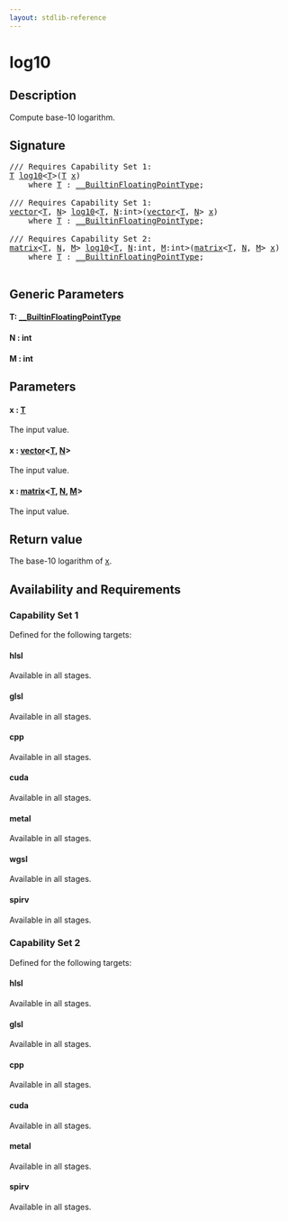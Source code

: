 ```yaml
---
layout: stdlib-reference
---
```


# log10

## Description

Compute base-10 logarithm.



## Signature 

<pre>
/// Requires Capability Set 1:
<a href="log10.html#typeparam-T" class="code_type">T</a> <a href="log10.html">log10</a>&lt;<a href="log10.html#typeparam-T" class="code_type">T</a>&gt;(<a href="log10.html#typeparam-T" class="code_type">T</a> <a href="log10.html#decl-x" class="code_param">x</a>)
    <span class='code_keyword'>where</span> <a href="log10.html#typeparam-T" class="code_type">T</a> : <a href="../interfaces/0_builtinfloatingpointtype-029hm/index.html" class="code_type">__BuiltinFloatingPointType</a>;

/// Requires Capability Set 1:
<a href="../types/vector/index.html" class="code_type">vector</a>&lt;<a href="log10.html#typeparam-T" class="code_type">T</a>, <a href="log10.html#decl-N" class="code_var">N</a>&gt; <a href="log10.html">log10</a>&lt;<a href="log10.html#typeparam-T" class="code_type">T</a>, <a href="log10.html#decl-N" class="code_var">N</a>:<span class="code_keyword">int</span>&gt;(<a href="../types/vector/index.html" class="code_type">vector</a>&lt;<a href="log10.html#typeparam-T" class="code_type">T</a>, <a href="log10.html#decl-N" class="code_var">N</a>&gt; <a href="log10.html#decl-x" class="code_param">x</a>)
    <span class='code_keyword'>where</span> <a href="log10.html#typeparam-T" class="code_type">T</a> : <a href="../interfaces/0_builtinfloatingpointtype-029hm/index.html" class="code_type">__BuiltinFloatingPointType</a>;

/// Requires Capability Set 2:
<a href="../types/matrix/index.html" class="code_type">matrix</a>&lt;<a href="log10.html#typeparam-T" class="code_type">T</a>, <a href="log10.html#decl-N" class="code_var">N</a>, <a href="log10.html#decl-M" class="code_var">M</a>&gt; <a href="log10.html">log10</a>&lt;<a href="log10.html#typeparam-T" class="code_type">T</a>, <a href="log10.html#decl-N" class="code_var">N</a>:<span class="code_keyword">int</span>, <a href="log10.html#decl-M" class="code_var">M</a>:<span class="code_keyword">int</span>&gt;(<a href="../types/matrix/index.html" class="code_type">matrix</a>&lt;<a href="log10.html#typeparam-T" class="code_type">T</a>, <a href="log10.html#decl-N" class="code_var">N</a>, <a href="log10.html#decl-M" class="code_var">M</a>&gt; <a href="log10.html#decl-x" class="code_param">x</a>)
    <span class='code_keyword'>where</span> <a href="log10.html#typeparam-T" class="code_type">T</a> : <a href="../interfaces/0_builtinfloatingpointtype-029hm/index.html" class="code_type">__BuiltinFloatingPointType</a>;

</pre>

## Generic Parameters

####  <a id="typeparam-T"></a>T: [\_\_BuiltinFloatingPointType](../interfaces/0_builtinfloatingpointtype-029hm/index.html)
####  <a id="decl-N"></a>N  : int
####  <a id="decl-M"></a>M  : int

## Parameters

####  <a id="decl-x"></a>x  : [T](log10.html#typeparam-T)
The input value.

####  <a id="decl-x"></a>x  : [vector](../types/vector/index.html)\<[T](../types/vector/index.html#typeparam-T), [N](../types/vector/index.html#decl-N)\>
The input value.

####  <a id="decl-x"></a>x  : [matrix](../types/matrix/index.html)\<[T](../types/matrix/t-0.html), [N](../types/matrix/index.html#decl-N), [M](../types/matrix/index.html#decl-M)\>
The input value.


## Return value
The base-10 logarithm of <span class='code'><a href="log10.html#decl-x" class="code_param">x</a></span>.


## Availability and Requirements

### Capability Set 1

Defined for the following targets:

#### hlsl
Available in all stages.

#### glsl
Available in all stages.

#### cpp
Available in all stages.

#### cuda
Available in all stages.

#### metal
Available in all stages.

#### wgsl
Available in all stages.

#### spirv
Available in all stages.


### Capability Set 2

Defined for the following targets:

#### hlsl
Available in all stages.

#### glsl
Available in all stages.

#### cpp
Available in all stages.

#### cuda
Available in all stages.

#### metal
Available in all stages.

#### spirv
Available in all stages.



